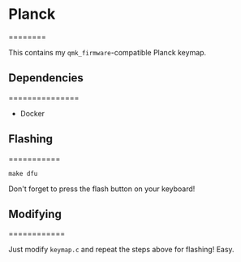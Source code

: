 # Planck
========

This contains my `qmk_firmware`-compatible Planck keymap.

## Dependencies
===============

* Docker

## Flashing
===========

`make dfu`

Don't forget to press the flash button on your keyboard!

## Modifying
============

Just modify `keymap.c` and repeat the steps above for flashing! Easy.


